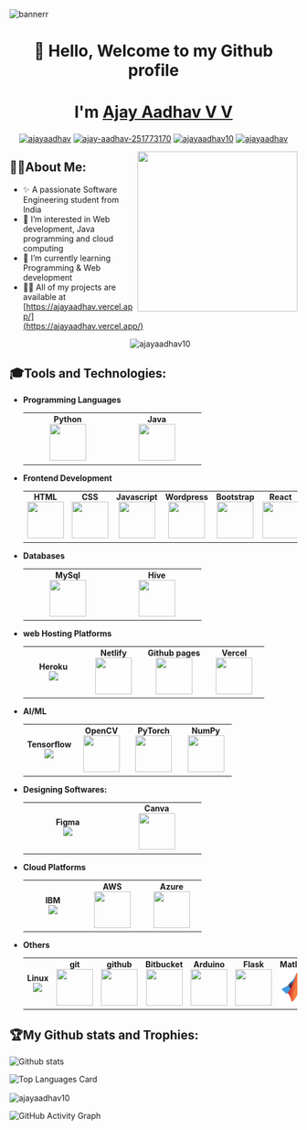 ![bannerr](https://user-images.githubusercontent.com/95478989/198955082-6e78ebb5-e1e4-49f9-8d32-6e5af3984dcd.gif)
<!-- Header start -->
<h1 align="center"> 👋 Hello, Welcome to my Github profile</a>
<h1 align="center">I'm <a href="https://ajayaadhav.vercel.app/" >Ajay Aadhav V V</a></h1>
<p align="center">
<a href="https://twitter.com/ajayaadhav" target="blank"><img align="center" src="https://raw.githubusercontent.com/rahuldkjain/github-profile-readme-generator/master/src/images/icons/Social/twitter.svg" alt="ajayaadhav" height="30" width="40" /></a>
<a href="https://linkedin.com/in/ajay-aadhav-251773170" target="blank"><img align="center" src="https://raw.githubusercontent.com/rahuldkjain/github-profile-readme-generator/master/src/images/icons/Social/linked-in-alt.svg" alt="ajay-aadhav-251773170" height="30" width="40" /></a>
<a href="https://fb.com/ajayaadhav10" target="blank"><img align="center" src="https://raw.githubusercontent.com/rahuldkjain/github-profile-readme-generator/master/src/images/icons/Social/facebook.svg" alt="ajayaadhav10" height="30" width="40" /></a>
<a href="https://instagram.com/ajayaadhav" target="blank"><img align="center" src="https://raw.githubusercontent.com/rahuldkjain/github-profile-readme-generator/master/src/images/icons/Social/instagram.svg" alt="ajayaadhav" height="30" width="40" /></a>
</p>
<img align ="right" alt "Coding" height="280" width="280" src="https://codersboot.com/wp-content/uploads/2022/01/39998-web-development.gif">

<!-- Header end -->



 <!-- GitHub About me section start -->
 ## 👨‍💻About Me:
- ✨ A passionate Software Engineering student from India
- 🚀 I’m interested in Web development, Java programming and cloud computing 
- 🌱 I’m currently learning Programming & Web development 
- 👨‍💻 All of my projects are available at [https://ajayaadhav.vercel.app/](https://ajayaadhav.vercel.app/)
  <p align="center"> <img src="https://gpvc.arturio.dev/ajayaadhav10" alt="ajayaadhav10" /> </p>
<!-- GitHub About me section end -->


<!-- GitHub Skills start -->
## 🎓Tools and Technologies:
- **Programming Languages**
	<center>
		<table>
			<tbody>
				<tr>
					<td width="25%" align="center">
						<span><strong>Python</strong></span><br/>
						<img height="64px" width="64px" src="https://cdn.svgporn.com/logos/python.svg">
					</td>
					<td width="25%" align="center">
						<span><strong>Java</strong></span><br/>
						<img height="64px" width="64px" src="https://cdn.svgporn.com/logos/java.svg">
					</td>
				</tr>
			</tbody>
		</table>
	</center>
- **Frontend Development**
	<center>
		<table>
			<tbody>
				<tr>
					<td align="center">
						<span><strong>HTML</strong></span><br/>
						<img height="64px" width="64px" src="https://cdn.svgporn.com/logos/html-5.svg">
					</td>
					<td align="center">
						<span><strong>CSS</strong></span><br/>
						<img height="64px" width="64px" src="https://cdn.svgporn.com/logos/css-3.svg">
					</td>
					<td align="center">
						<span><strong>Javascript</strong></span><br/>
						<img height="64px" width="64px" src="https://cdn.svgporn.com/logos/javascript.svg">
					</td>
					<td align="center">
						<span><strong>Wordpress</strong></span><br/>
						<img height="64px" width="64px" src="https://www.vectorlogo.zone/logos/wordpress/wordpress-icon.svg">
					</td>
					<td align="center">
						<span><strong>Bootstrap</strong></span><br/>
						<img height="64px" width="64px" src="https://cdn.svgporn.com/logos/bootstrap.svg">
					</td>
					<td align="center">
						<span><strong>React</strong></span><br/>
						<img height="64px" width="64px" src="https://cdn.svgporn.com/logos/react.svg">
					</td>
					<td  align="center">
						<span><strong>Wix</strong></span><br/>
						<img height="64px" width="64px" src="https://www.vectorlogo.zone/logos/wix/wix-icon.svg">
					</td>
					<td align="center">
						<span><strong>TypeScript</strong></span><br/>
						<img height="64px" width="64px" src="https://miro.medium.com/max/828/1*mn6bOs7s6Qbao15PMNRyOA.png">
					</td>
					<td align="center">
						<span><strong>TypeScript</strong></span><br/>
						<img height="64px" width="64px" src="https://angular.io/assets/images/logos/angular/angular.svg">
					</td>
				</tr>
			</tbody>
		</table>
	</center>
- **Databases**
	<center>
		<table>
			<tbody>
				<tr>
					<td width="25%" align="center">
						<span><strong>MySql</strong></span><br/>
						<img height="64px" width="64px" src="https://www.vectorlogo.zone/logos/mysql/mysql-horizontal.svg">
					</td>
					<td width="25%" align="center">
						<span><strong>Hive</strong></span><br/>
						<img height="64px" width="64px" src="https://www.vectorlogo.zone/logos/apache_hive/apache_hive-icon.svg">
					</td>
				</tr>
			</tbody>
		</table>
	</center>
- **web Hosting Platforms**
	<center>
		<table>
			<tbody>
				<tr>
					<td width="25%" align="center">
						<span><strong>Heroku</strong></span><br/>
						<img src="https://www.vectorlogo.zone/logos/heroku/heroku-icon.svg">
					</td>
					<td width="25%" align="center">
						<span><strong>Netlify</strong></span><br/>
						<img height="64px" width="64px" src="https://www.vectorlogo.zone/logos/netlify/netlify-icon.svg">
					</td>
     
     <td width="25%" align="center">
						<span><strong>Github pages</strong></span><br/>
						<img height="64px" width="64px" src="https://www.vectorlogo.zone/logos/github/github-icon.svg">
					</td>
					     <td width="25%" align="center">
						<span><strong>Vercel</strong></span><br/>
						<img height="64px" width="64px" src="https://github.com/wappalyzer/wappalyzer/blob/master/src/drivers/webextension/images/icons/vercel.svg">
					</td>
				</tr>
			</tbody>
		</table>
	</center>
- **AI/ML**
	<center>
		<table>
			<tbody>
				<tr>
					<td width="25%" align="center">
						<span><strong>Tensorflow</strong></span><br/>
						<img src="https://www.vectorlogo.zone/logos/tensorflow/tensorflow-ar21.svg">
					</td>
					<td width="25%" align="center">
						<span><strong>OpenCV</strong></span><br/>
						<img height="64px" width="64px" src="https://www.vectorlogo.zone/logos/opencv/opencv-icon.svg">
					</td>
     <td width="25%" align="center">
						<span><strong>PyTorch</strong></span><br/>
						<img height="64px" width="64px" src="https://www.vectorlogo.zone/logos/pytorch/pytorch-icon.svg">
					</td>
      <td width="25%" align="center">
						<span><strong>NumPy</strong></span><br/>
						<img height="64px" width="64px" src="https://www.vectorlogo.zone/logos/numpy/numpy-icon.svg">
					</td>
				</tr>
			</tbody>
		</table>
	</center>
- **Designing Softwares:**
	<center>
		<table>
			<tbody>
				<tr>
					<td width="25%" align="center">
						<span><strong>Figma</strong></span><br/>
						<img src="https://www.vectorlogo.zone/logos/figma/figma-icon.svg">
					</td>
					<td width="25%" align="center">
						<span><strong>Canva</strong></span><br/>
						<img height="64px" width="64px" src="https://www.vectorlogo.zone/logos/canva/canva-icon.svg">
					</td>
					</tr>
			</tbody>
		</table>
	</center>
- **Cloud Platforms**
	<center>
		<table>
			<tbody>
				<tr>
					<td width="25%" align="center">
						<span><strong>IBM</strong></span><br/>
						<img src="https://www.vectorlogo.zone/logos/ibm_cloud/ibm_cloud-icon.svg">
					</td>
					<td width="25%" align="center">
						<span><strong>AWS</strong></span><br/>
						<img height="64px" width="64px" src="https://www.vectorlogo.zone/logos/amazon_aws/amazon_aws-icon.svg">
					</td>
     
     <td width="25%" align="center">
						<span><strong>Azure</strong></span><br/>
						<img height="64px" width="64px" src="https://www.vectorlogo.zone/logos/microsoft_azure/microsoft_azure-icon.svg">
					</td>
				</tr>
			</tbody>
		</table>
	</center>
- **Others**
	<center>
		<table>
			<tbody>
				<tr>
					<td width="25%" align="center">
						<span><strong>Linux</strong></span><br/>
						<img src="https://www.vectorlogo.zone/logos/linux/linux-icon.svg">
					</td>
					<td width="25%" align="center">
						<span><strong>git</strong></span><br/>
						<img height="64px" width="64px" src="https://www.vectorlogo.zone/logos/git-scm/git-scm-icon.svg">
					</td>
     <td width="25%" align="center">
						<span><strong>github</strong></span><br/>
						<img height="64px" width="64px" src="https://www.vectorlogo.zone/logos/github/github-tile.svg">
					</td>
      <td width="25%" align="center">
						<span><strong>Bitbucket</strong></span><br/>
						<img height="64px" width="64px" src="https://www.vectorlogo.zone/logos/bitbucket/bitbucket-official.svg">
					</td>

     <td width="25%" align="center">
						<span><strong>Arduino</strong></span><br/>
						<img height="64px" width="64px" src="https://www.vectorlogo.zone/logos/arduino/arduino-icon.svg">
					</td>
    
     <td width="25%" align="center">
						<span><strong>Flask</strong></span><br/>
						<img height="64px" width="64px" src="https://www.vectorlogo.zone/logos/pocoo_flask/pocoo_flask-icon.svg">
					</td>
					<td width="25%" align="center">
						<span><strong>Matlab</strong></span><br/>
						<img height="64px" width="64px" src="https://github.com/devicons/devicon/blob/master/icons/matlab/matlab-original.svg">
					</td>
				</tr>
			</tbody>
		</table>
	</center>
<!-- GitHub Skills end -->
<!-- GitHub Activity start -->
## 🏆My Github stats and Trophies:

![Github stats](https://github-readme-stats.vercel.app/api?username=ajayaadhav10&theme=solarized-dark&show_icons=true&count_private=true)

![Top Languages Card](https://github-readme-stats.vercel.app/api/top-langs/?username=ajayaadhav10&theme=solarized-dark)

<div align="left">
<p><img align="center" src="https://github-readme-streak-stats.herokuapp.com/?user=ajayaadhav10&theme=solarized-dark" alt="ajayaadhav10" /></p>
</div>

![GitHub Activity Graph](https://activity-graph.herokuapp.com/graph?username=ajayaadhav10&theme=solarized-dark) 
<!-- GitHub Activity end -->



